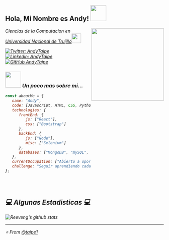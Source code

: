 

<h2> Hola, Mi Nombre es Andy! <img src="https://media.giphy.com/media/cFdHXXm5GhJsc/giphy.gif" width="50"></h2>
<img align='right' src="https://media.giphy.com/media/ieyl9zmCjO4b4t6qoY/giphy.gif" width="230">
<p><em>Ciencias de la Computacion en <a href="http://www.unb.br">Universidad Nacional de Trujillo</a><img src="https://media.giphy.com/media/fYSnHlufseco8Fh93Z/giphy.gif" width="30"></br></p>

[![Twitter: AndyTaipe](https://img.shields.io/twitter/follow/AndyTaipe?style=social)](https://twitter.com/andytlSC)
[![Linkedin: AndyTaipe](https://img.shields.io/badge/-andytaipe-blue?style=flat-square&logo=Linkedin&logoColor=white&link=https://www.linkedin.com/in/andy-joan-taipe-lopez-174750a8/)](https://www.linkedin.com/in/andy-joan-taipe-lopez-174750a8/)
[![GitHub AndyTaipe](https://img.shields.io/github/followers/thaiane?label=follow&style=social)](https://github.com/taipe1)


### <img src="https://media.giphy.com/media/wvQIqJyNBOCjK/giphy.gif" width="50"> Un poco mas sobre mi... 


```javascript
const aboutMe = {
   name: "Andy",
   code: [Javascript, HTML, CSS, Python, Java],
   technologies: {
      frontEnd: {
         js: ["React"],
         css: ["Bootstrap"]
      },
      backEnd: {
         js: ["Node"],
         misc: ["Selenium"]
      },
      databases: ["MongoDB", "mySQL", "SQLServer"],
   },
   currentOccupation: ["Abierto a oportunidades laborales"],
   challenge: "Seguir aprendiendo cada dia mas",
};
```
</br></br>
<h2>💻 Algunas Estadisticas 💻</h2>

![Reeveng's github stats](https://github-readme-stats.vercel.app/api?username=reeveng&show_icons=true&title_color=fff&icon_color=79ff97&text_color=9f9f9f&bg_color=151515)

---

⭐️ From [@taipe1](https://github.com/taipe1)
